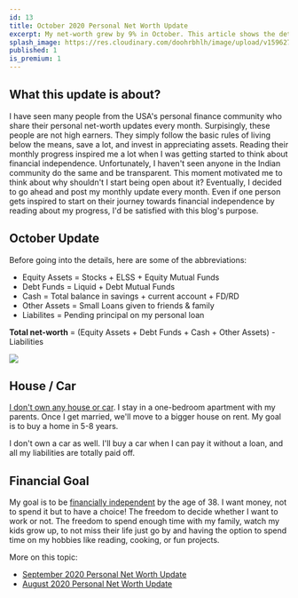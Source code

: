 ```yaml
---
id: 13
title: October 2020 Personal Net Worth Update
excerpt: My net-worth grew by 9% in October. This article shows the detailed overview
splash_image: https://res.cloudinary.com/doohrbhlh/image/upload/v1596279590/virajkhatavkar.com/piggybank-networth-update.jpg
published: 1
is_premium: 1
---
```



## What this update is about?

I have seen many people from the USA's personal finance community who share their personal net-worth updates every month. Surpisingly, these people are not high earners. They simply follow the basic rules of living below the means, save a lot, and invest in appreciating assets. Reading their monthly progress inspired me a lot when I was getting started to think about financial independence. Unfortunately, I haven't seen anyone in the Indian community do the same and be transparent. This moment motivated me to think about why shouldn't I start being open about it? Eventually, I decided to go ahead and post my monthly update every month. Even if one person gets inspired to start on their journey towards financial independence by reading about my progress, I'd be satisfied with this blog's purpose.

## October Update

Before going into the details, here are some of the abbreviations:

- Equity Assets = Stocks + ELSS + Equity Mutual Funds
- Debt Funds = Liquid + Debt Mutual Funds
- Cash = Total balance in savings + current account + FD/RD
- Other Assets = Small Loans given to friends & family
- Liabilites = Pending principal on my personal loan

**Total net-worth** = (Equity Assets + Debt Funds + Cash + Other Assets) - Liabilities

![](https://res.cloudinary.com/doohrbhlh/image/upload/v1601622047/virajkhatavkar.com/13-october-2020-personal-net-worth-update-1.png)

## House / Car

[I don't own any house or car](https://virajkhatavkar.com/3-should-you-buy-a-house). I stay in a one-bedroom apartment with my parents. Once I get married, we'll move to a bigger house on rent. My goal is to buy a home in 5-8 years.

I don't own a car as well. I'll buy a car when I can pay it without a loan, and all my liabilities are totally paid off.

## Financial Goal

My goal is to be [financially independent](https://virajkhatavkar.com/1-understanding-the-fire-movement) by the age of 38. I want money, not to spend it but to have a choice! The freedom to decide whether I want to work or not. The freedom to spend enough time with my family, watch my kids grow up, to not miss their life just go by and having the option to spend time on my hobbies like reading, cooking, or fun projects.

More on this topic:

- [September 2020 Personal Net Worth Update](https://virajkhatavkar.com/10-september-2020-personal-net-worth-update)
- [August 2020 Personal Net Worth Update](https://virajkhatavkar.com/8-august-personal-net-worth-update)
